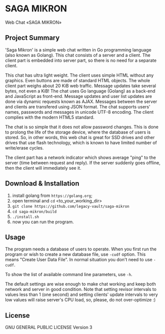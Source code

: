 # SAGA MIKRON
Web Chat «SAGA MIKRON»

## Project Summary

'Saga Mikron' is a simple web chat written in Go programming language (also known as Golang). This chat consists of a server and a client. The client part is embedded into server part, so there is no need for a separate client. 

This chat has ultra light weight. The client uses simple HTML without any graphics. Even buttons are made of standard HTML objects. The whole client part weighs about 20 KiB web traffic. Message updates take several bytes, not even a KiB! The chat uses Go language (Golang) as a back-end and JavaScript as front-end. Message updates and user list updates are done via dynamic requests known as AJAX. Messages between the server and clients are transfered using JSON format. The chat supports users' names, passwords and messages in unicode UTF-8 encoding. The client complies with the modern HTML5 standard. 

The chat is so simple that it does not allow password changes. This is done to prolong the life of the storage device, where the database of users is stored. So, in other words, this web chat is great for SSD drives and other drives that use flash technology, which is known to have limited number of write/erase cycles. 

The client part has a network indicator which shows average "ping" to the server (time between request and reply). If the server suddenly goes offline, then the client will immediately see it. 

## Download & Installation

1. install golang from `https://golang.org`;
2. open terminal and `cd` <to_your_working_dir>
3. `git clone https://github.com/legacy-vault/saga-mikron`
4. `cd saga-mikron/build`
5. `./install.sh`
6. now you can run the program. 

## Usage

The program needs a database of users to operate. When you first run the program or wish to create a new database file, use `-cudf` option. This means "Create User Data File". In normal situation you don't need to use `-cudf`.

To show the list of available command line parameters, use `-h`.

The default settings are wise enough to make chat working and keep both network and server in good condition. Note that setting revisor intervals to values less than 1 (one second) and setting clients' update intervals to very low values will raise server's CPU load, so, please, do not over-optimize :)


## License

 GNU GENERAL PUBLIC LICENSE Version 3
